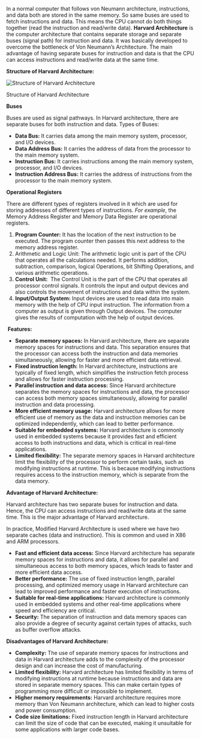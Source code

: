 In a normal computer that follows von Neumann architecture, instructions, and data both are stored in the same memory. So same buses are used to fetch instructions and data. This means the CPU cannot do both things together (read the instruction and read/write data). **Harvard Architecture** is the computer architecture that contains separate storage and separate buses (signal path) for instruction and data. It was basically developed to overcome the bottleneck of Von Neumann’s Architecture. The main advantage of having separate buses for instruction and data is that the CPU can access instructions and read/write data at the same time. 

**Structure of Harvard Architecture:** 

![Structure of Harvard Architecture](Fda2AB6C2eharvard.png)

Structure of Harvard Architecture

**Buses**

Buses are used as signal pathways. In Harvard architecture, there are separate buses for both instruction and data. Types of Buses: 

- **Data Bus:** It carries data among the main memory system, processor, and I/O devices. 
- **Data Address Bus:** It carries the address of data from the processor to the main memory system. 
- **Instruction Bus:** It carries instructions among the main memory system, processor, and I/O devices. 
- **Instruction Address Bus:** It carries the address of instructions from the processor to the main memory system. 

**Operational Registers**

There are different types of registers involved in it which are used for storing addresses of different types of instructions. _For example_, the Memory Address Register and Memory Data Register are operational registers. 

1. **Program Counter:** It has the location of the next instruction to be executed. The program counter then passes this next address to the memory address register. 
2. Arithmetic and Logic Unit: The arithmetic logic unit is part of the CPU that operates all the calculations needed. It performs addition, subtraction, comparison, logical Operations, bit Shifting Operations, and various arithmetic operations. 
3. **Control Unit:**  The Control Unit is the part of the CPU that operates all processor control signals. It controls the input and output devices and also controls the movement of instructions and data within the system. 
4. **Input/Output System:** Input devices are used to read data into main memory with the help of CPU input instruction. The information from a computer as output is given through Output devices. The computer gives the results of computation with the help of output devices. 

 **Features:**

- **Separate memory spaces:** In Harvard architecture, there are separate memory spaces for instructions and data. This separation ensures that the processor can access both the instruction and data memories simultaneously, allowing for faster and more efficient data retrieval.
- **Fixed instruction length:** In Harvard architecture, instructions are typically of fixed length, which simplifies the instruction fetch process and allows for faster instruction processing.
- **Parallel instruction and data access:** Since Harvard architecture separates the memory spaces for instructions and data, the processor can access both memory spaces simultaneously, allowing for parallel instruction and data processing.
- **More efficient memory usage:** Harvard architecture allows for more efficient use of memory as the data and instruction memories can be optimized independently, which can lead to better performance.
- **Suitable for embedded systems:** Harvard architecture is commonly used in embedded systems because it provides fast and efficient access to both instructions and data, which is critical in real-time applications.
- **Limited flexibility:** The separate memory spaces in Harvard architecture limit the flexibility of the processor to perform certain tasks, such as modifying instructions at runtime. This is because modifying instructions requires access to the instruction memory, which is separate from the data memory.

**Advantage of Harvard Architecture:** 

Harvard architecture has two separate buses for instruction and data. Hence, the CPU can access instructions and read/write data at the same time. This is the major advantage of Harvard architecture. 

In practice, Modified Harvard Architecture is used where we have two separate caches (data and instruction). This is common and used in X86 and ARM processors.

- **Fast and efficient data access:** Since Harvard architecture has separate memory spaces for instructions and data, it allows for parallel and simultaneous access to both memory spaces, which leads to faster and more efficient data access.
- **Better performance:** The use of fixed instruction length, parallel processing, and optimized memory usage in Harvard architecture can lead to improved performance and faster execution of instructions.
- **Suitable for real-time applications:** Harvard architecture is commonly used in embedded systems and other real-time applications where speed and efficiency are critical.
- **Security:** The separation of instruction and data memory spaces can also provide a degree of security against certain types of attacks, such as buffer overflow attacks.

**Disadvantages of Harvard Architecture:**

- **Complexity:** The use of separate memory spaces for instructions and data in Harvard architecture adds to the complexity of the processor design and can increase the cost of manufacturing.
- **Limited flexibility:** Harvard architecture has limited flexibility in terms of modifying instructions at runtime because instructions and data are stored in separate memory spaces. This can make certain types of programming more difficult or impossible to implement.
- **Higher memory requirements:** Harvard architecture requires more memory than Von Neumann architecture, which can lead to higher costs and power consumption.
- **Code size limitations:** Fixed instruction length in Harvard architecture can limit the size of code that can be executed, making it unsuitable for some applications with larger code bases.